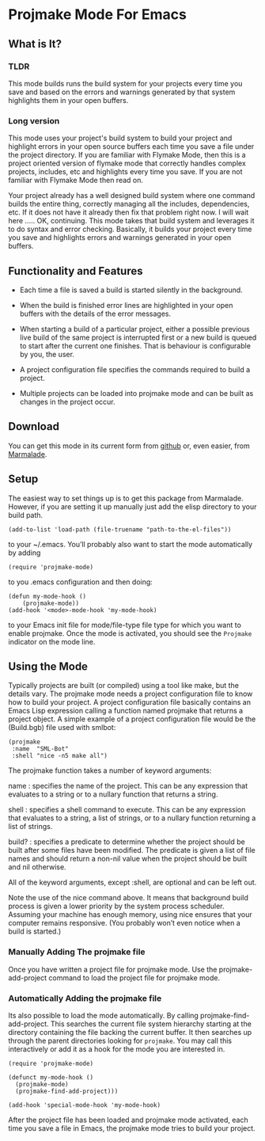 Projmake Mode For Emacs
=======================

What is It?
-----------

### TLDR

This mode builds runs the build system for your projects every time
you save and based on the errors and warnings generated by that system
highlights them in your open buffers.

### Long version

This mode uses your project's build system to build your project and
highlight errors in your open source buffers each time you save a file
under the project directory. If you are familiar with Flymake Mode,
then this is a project oriented version of flymake mode that correctly
handles complex projects, includes, etc and highlights every time you
save. If you are not familiar with Flymake Mode then read on.

Your project already has a well designed build system where one
command builds the entire thing, correctly managing all the includes,
dependencies, etc. If it does not have it already then fix that
problem right now. I will wait here ..... OK, continuing. This mode
takes that build system and leverages it to do syntax and error
checking. Basically, it builds your project every time you save and
highlights errors and warnings generated in your open buffers.

Functionality and Features
--------------------------

* Each time a file is saved a build is started silently in the
  background.

* When the build is finished error lines are highlighted in your open
  buffers with the details of the error messages.

* When starting a build of a particular project, either a possible
  previous live build of the same project is interrupted first or a
  new build is queued to start after the current one finishes. That is
  behaviour is configurable by you, the user.

* A project configuration file specifies the commands required to
  build a project.

* Multiple projects can be loaded into projmake mode and can be built
  as changes in the project occur.


Download
--------

You can get this mode in its current form from
[github](http://github.com/ericbmerritt/projmake-mode) or, even
easier, from [Marmalade](http://marmalade-repo.org).

Setup
------

The easiest way to set things up is to get this package from
Marmalade. However, if you are setting it up manually just add the
elisp directory to your build path.

    (add-to-list 'load-path (file-truename "path-to-the-el-files"))

to your ~/.emacs. You’ll probably also want to start the mode
automatically by adding

    (require 'projmake-mode)

to you .emacs configuration and then doing:

    (defun my-mode-hook ()
        (projmake-mode))
    (add-hook '<mode>-mode-hook 'my-mode-hook)


to your Emacs init file for mode/file-type file type for which you
want to enable projmake. Once the mode is activated,
you should see the `Projmake` indicator on the mode line.

Using the Mode
--------------

Typically projects are built (or compiled) using a tool like make, but
the details vary. The projmake mode needs a project configuration file
to know how to build your project. A project configuration file
basically contains an Emacs Lisp expression calling a function named
projmake that returns a project object. A simple example of a project
configuration file would be the (Build.bgb) file used with smlbot:

    (projmake
     :name  "SML-Bot"
     :shell "nice -n5 make all")

The projmake function takes a number of keyword arguments:

name
: specifies the name of the project. This can be any expression that
  evaluates to a string or to a nullary function that returns a
  string.

shell
: specifies a shell command to execute. This can be any expression
  that evaluates to a string, a list of strings, or to a nullary
  function returning a list of strings.

build?
: specifies a predicate to determine whether the project should be
  built after some files have been modified. The predicate is given a
  list of file names and should return a non-nil value when the project
  should be built and nil otherwise.

All of the keyword arguments, except :shell, are optional and can be
left out.

Note the use of the nice command above. It means that background build
process is given a lower priority by the system process
scheduler. Assuming your machine has enough memory, using nice ensures
that your computer remains responsive. (You probably won’t even notice
when a build is started.)

### Manually Adding The projmake file

Once you have written a project file for projmake mode. Use the
projmake-add-project command to load the project file for projmake
mode.

### Automatically Adding the projmake file

Its also possible to load the mode automatically. By calling
projmake-find-add-project. This searches the current file system
hierarchy starting at the directory containing the file backing the
current buffer. It then searches up through the parent directories
looking for `projmake`. You may call this interactively or add it as
a hook for the mode you are interested in.


    (require 'projmake-mode)

    (defunct my-mode-hook ()
      (projmake-mode)
      (projmake-find-add-project)))

    (add-hook 'special-mode-hook 'my-mode-hook)

After the project file has been loaded and projmake mode activated,
each time you save a file in Emacs, the projmake mode tries to build
your project.
